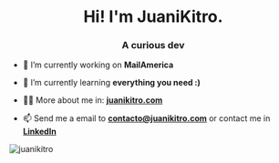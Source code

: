 <h1 align="center">Hi! I'm JuaniKitro.</h1>
<h3 align="center">A curious dev</h3>

- 🔭 I’m currently working on **MailAmerica**

- 🌱 I’m currently learning **everything you need :)**

- 👨‍💻 More about me in: **[juanikitro.com](https://juanikitro.com/)**

- 📫 Send me a email to **contacto@juanikitro.com** or contact me in **[LinkedIn](https://linkedin.com/in/juanikitro)**


<p><img align="center" src="https://github-readme-stats.vercel.app/api/top-langs?username=juanikitro&show_icons=true&locale=en&layout=compact" alt="juanikitro" /></p>
